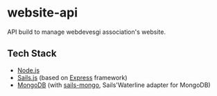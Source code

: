 # website-api

API build to manage webdevesgi association's website.

## Tech Stack

- [Node.js](http://nodejs.org)
- [Sails.js](http://sailsjs.org) (based on [Express](http://expressjs.com) framework)
- [MongoDB](http://www.mongodb.org) (with [sails-mongo](https://github.com/balderdashy/sails-mongo), Sails'Waterline adapter for MongoDB)
